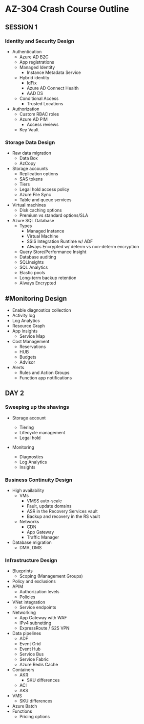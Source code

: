 # AZ-304 Crash Course Outline

## SESSION 1

### Identity and Security Design

* Authentication
    * Azure AD B2C
    * App registrations
    * Managed Identity
        * Instance Metadata Service
    * Hybrid identity
        * IdFix
        * Azure AD Connect Health
        * AAD DS
    * Conditional Access
        * Trusted Locations
* Authorization
    * Custom RBAC roles
    * Azure AD PIM
        * Access reviews
    * Key Vault


### Storage Data Design

* Raw data migration
    * Data Box
    * AzCopy
* Storage accounts
    * Replication options
    * SAS tokens
    * Tiers
    * Legal hold access policy
    * Azure File Sync
    * Table and queue services
* Virtual machines
    * Disk caching options
    * Premium vs standard options/SLA
* Azure SQL Database
    * Types
        * Managed Instance
        * Virtual Machine
        * SSIS Integration Runtime w/ ADF
        * Always Encrypted w/ determ vs non-determ encryption
    * Query Store/Performance Insight
    * Database auditing
    * SQLInsights
    * SQL Analytics
    * Elastic pools
    * Long-term backup retention
    * Always Encrypted


## #Monitoring Design

* Enable diagnostics collection
* Activity log
* Log Analytics
* Resource Graph
* App Insights
    * Service Map
* Cost Management
    * Reservations
    * HUB
    * Budgets
    * Advisor
* Alerts
    * Rules and Action Groups
    * Function app notifications



## DAY 2

### Sweeping up the shavings

* Storage account
    * Tiering
    * Lifecycle management
    * Legal hold

* Monitoring
    * Diagnostics
    * Log Analytics
    * Insights


### Business Continuity Design

* High availability
    * VMs
        * VMSS auto-scale
        * Fault, update domains
        * ASR in the Recovery Services vault
        * Backup and recovery in the RS vault
    * Networks
        * CDN
        * App Gateway
        * Traffic Manager
* Database migration
    * DMA, DMS


### Infrastructure Design

* Blueprints
    * Scoping (Management Groups)
* Policy and exclusions
* APIM
    * Authorization levels
    * Policies
* VNet integration
    * Service endpoints
* Networking
    * App Gateway with WAF
    * IPv4 subnetting
    * ExpressRoute / S2S VPN
* Data pipelines
    * ADF
    * Event Grid
    * Event Hub
    * Service Bus
    * Service Fabric
    * Azure Redis Cache
* Containers
    * AKR
        * SKU differences
    * ACI
    * AKS
* VMS
    * SKU differences
* Azure Batch
* Functions
    * Pricing options



















